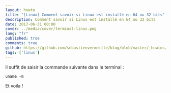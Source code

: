 ```yaml
---
layout: howto
title: "[Linux] Comment savoir si Linux est installé en 64 ou 32 bits"
description: Comment savoir si Linux est installé en 64 ou 32 bits
date: 2017-06-31 00:00
cover: ../media/cover/terminal-linux.png
lang: "fr"
published: true
comments: true
github: https://github.com/sebastienvermeille/blog/blob/master/_howtos/2016-06-31-comment-savoir-si-linux-installe-en-32-ou-64-bits.md
tags: ['linux']
---
```


Il suffit de saisir la commande suivante dans le terminal :
~~~
uname -m
~~~

Et voila !